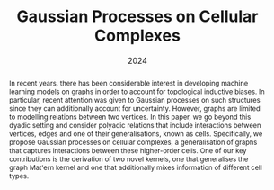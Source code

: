 ---
# Documentation: https://sourcethemes.com/academic/docs/managing-content/

title: Gaussian Processes on Cellular Complexes
subtitle:
authors:
- Mathieu Alain
- So Takao
- Brooks Paige
- Marc Deisenroth
tags: []
categories: [Gaussian processes, Algebraic topology, Cellular complexes]
date: '2024'
lastmod: 2023-11-02T12:49:14+01:00
featured: false
draft: false

# Featured image
# To use, add an image named `featured.jpg/png` to your page's folder.
# Focal points: Smart, Center, TopLeft, Top, TopRight, Left, Right, BottomLeft, Bottom, BottomRight.
image:
  caption: ''
  focal_point: 'Smart'
  preview_only: true

# Projects (optional).
#   Associate this post with one or more of your projects.
#   Simply enter your project's folder or file name without extension.
#   E.g. `projects = ["internal-project"]` references `content/project/deep-learning/index.md`.
#   Otherwise, set `projects = []`.
projects: []
publishDate: '2024'
publication_types:
- '2'
abstract: In recent years, there has been considerable interest in developing machine learning models on graphs in order to account for topological inductive biases. In particular, recent attention was given to Gaussian processes on such structures since they can additionally account for uncertainty. However, graphs are limited to modelling relations between two vertices. In this paper, we go beyond this dyadic setting and consider polyadic relations that include interactions between vertices, edges and one of their generalisations, known as cells. Specifically, we propose Gaussian processes on cellular complexes, a generalisation of graphs that captures interactions between these higher-order cells. One of our key contributions is the derivation of two novel kernels, one that generalises the graph Mat\'ern kernel and one that additionally mixes information of different cell types.
publication: '*International Conference on Machine Learning (ICML)*'
url_pdf: 'https://openreview.net/pdf?id=afnyJfQddk'
---